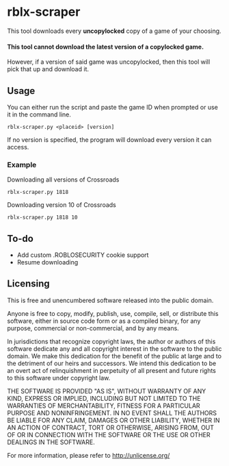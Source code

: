 # rblx-scraper
This tool downloads every **uncopylocked** copy of a game of your choosing.
#### This tool cannot download the latest version of a copylocked game.
However, if a version of said game was uncopylocked, then this tool will pick that up and download it.

## Usage

You can either run the script and paste the game ID when prompted or use it in the command line.

`rblx-scraper.py <placeid> [version]`

If no version is specified, the program will download every version it can access.
### Example
Downloading all versions of Crossroads

`rblx-scraper.py 1818`

Downloading version 10 of Crossroads

`rblx-scraper.py 1818 10`
## To-do
- Add custom .ROBLOSECURITY cookie support
- Resume downloading

## Licensing

This is free and unencumbered software released into the public domain.

Anyone is free to copy, modify, publish, use, compile, sell, or
distribute this software, either in source code form or as a compiled
binary, for any purpose, commercial or non-commercial, and by any
means.

In jurisdictions that recognize copyright laws, the author or authors
of this software dedicate any and all copyright interest in the
software to the public domain. We make this dedication for the benefit
of the public at large and to the detriment of our heirs and
successors. We intend this dedication to be an overt act of
relinquishment in perpetuity of all present and future rights to this
software under copyright law.

THE SOFTWARE IS PROVIDED "AS IS", WITHOUT WARRANTY OF ANY KIND,
EXPRESS OR IMPLIED, INCLUDING BUT NOT LIMITED TO THE WARRANTIES OF
MERCHANTABILITY, FITNESS FOR A PARTICULAR PURPOSE AND NONINFRINGEMENT.
IN NO EVENT SHALL THE AUTHORS BE LIABLE FOR ANY CLAIM, DAMAGES OR
OTHER LIABILITY, WHETHER IN AN ACTION OF CONTRACT, TORT OR OTHERWISE,
ARISING FROM, OUT OF OR IN CONNECTION WITH THE SOFTWARE OR THE USE OR
OTHER DEALINGS IN THE SOFTWARE.

For more information, please refer to <http://unlicense.org/>
